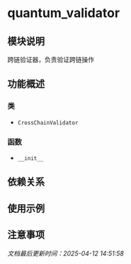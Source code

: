 # quantum_validator

## 模块说明
跨链验证器，负责验证跨链操作

## 功能概述

### 类

- `CrossChainValidator`

### 函数

- `__init__`

## 依赖关系

## 使用示例

## 注意事项

*文档最后更新时间：2025-04-12 14:51:58*